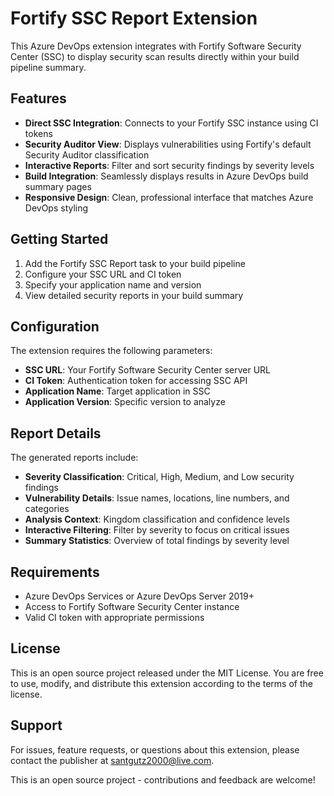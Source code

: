 # Fortify SSC Report Extension

This Azure DevOps extension integrates with Fortify Software Security Center (SSC) to display security scan results directly within your build pipeline summary.

## Features

- **Direct SSC Integration**: Connects to your Fortify SSC instance using CI tokens
- **Security Auditor View**: Displays vulnerabilities using Fortify's default Security Auditor classification
- **Interactive Reports**: Filter and sort security findings by severity levels
- **Build Integration**: Seamlessly displays results in Azure DevOps build summary pages
- **Responsive Design**: Clean, professional interface that matches Azure DevOps styling

## Getting Started

1. Add the Fortify SSC Report task to your build pipeline
2. Configure your SSC URL and CI token
3. Specify your application name and version
4. View detailed security reports in your build summary

## Configuration

The extension requires the following parameters:

- **SSC URL**: Your Fortify Software Security Center server URL
- **CI Token**: Authentication token for accessing SSC API
- **Application Name**: Target application in SSC
- **Application Version**: Specific version to analyze

## Report Details

The generated reports include:

- **Severity Classification**: Critical, High, Medium, and Low security findings
- **Vulnerability Details**: Issue names, locations, line numbers, and categories
- **Analysis Context**: Kingdom classification and confidence levels
- **Interactive Filtering**: Filter by severity to focus on critical issues
- **Summary Statistics**: Overview of total findings by severity level

## Requirements

- Azure DevOps Services or Azure DevOps Server 2019+
- Access to Fortify Software Security Center instance
- Valid CI token with appropriate permissions

## License

This is an open source project released under the MIT License. You are free to use, modify, and distribute this extension according to the terms of the license.

## Support

For issues, feature requests, or questions about this extension, please contact the publisher at santgutz2000@live.com. 

This is an open source project - contributions and feedback are welcome!